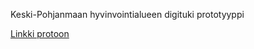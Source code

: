 Keski-Pohjanmaan hyvinvointialueen digituki prototyyppi

[Linkki protoon](https://www.figma.com/design/ouxr4ZJgPXTLJzoYnh4da6/Digituki?node-id=0-1&t=K5KRqP3uvxHMO401-1)
